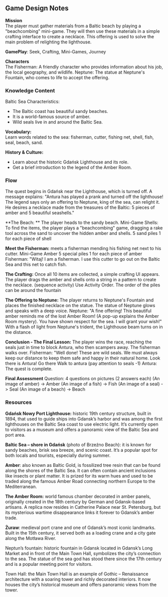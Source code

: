 ## Game Design Notes

**Mission**  
The player must gather materials from a Baltic beach by playing a "beachcombing" mini-game. They will then use these materials in a simple crafting interface to create a necklace. This offering is used to solve the main problem of relighting the lighthouse. 

**GamePlay**: Seek, Crafting, Mini-Games, Journey

**Characters**  
The Fisherman: A friendly character who provides information about his job, the local geography, and wildlife.
Neptune: The statue at Neptune's Fountain, who comes to life to accept the offering.

### Knowledge Content
Baltic Sea Characteristics:

- The Baltic coast has beautiful sandy beaches.
- It is a world-famous source of amber.
- Wild seals live in and around the Baltic Sea.

**Vocabulary:**  
Learn words related to the sea: fisherman, cutter, fishing net, shell, fish, seal, beach, sand.

**History & Culture:**  

- Learn about the historic Gdańsk Lighthouse and its role.
- Get a brief introduction to the legend of the Amber Room.

### Flow
The quest begins in Gdańsk near the Lighthouse, which is turned off. A message explains: "Antura has played a prank and turned off the lighthouse! The legend says only an offering to Neptune, king of the sea, can relight it. He desires a necklace made from the treasures of the Baltic: 5 pieces of amber and 5 beautiful seashells."

**The Beach: **
The player heads to the sandy beach.
Mini-Game Shells: To find the items, the player plays a "beachcombing" game, dragging a rake tool across the sand to uncover the hidden amber and shells.
5 sand piles 1 for each piece of shell

**Meet the Fisherman:** 
meets a fisherman mending his fishing net next to his cutter.
Mini-Game Amber 5 special piles 1 for each piece of amber
Fisherman: "Witaj! I am a fisherman. 
I use this cutter to go out on the Baltic Sea 
and this net to catch fish.

**The Crafting:**
Once all 10 items are collected, a simple crafting UI appears. The player drags the amber and shells onto a string in a pattern to create the necklace. (sequence activity)
Use Activity Order. 
The order of the piles can be around the fountain

**The Offering to Neptune:**
The player returns to Neptune's Fountain and places the finished necklace on the statue.
The statue of Neptune glows and speaks with a deep voice.
Neptune: "A fine offering! This beautiful amber reminds me of the lost Amber Room! (A pop-up explains the Amber Room mystery). You have shown respect for the sea. I will grant your wish!"
With a flash of light from Neptune's trident, the Lighthouse beam turns on in the distance.

**Conclusion - The Final Lesson:**
The player wins the race, reaching the seals just in time to block Antura, who then scampers away. The fisherman walks over.
Fisherman: "Well done! These are wild seals. 
We must always keep our distance to keep them safe and happy in their natural home.
Look there is Antura! Go there
Walk to antura (pay attention to seals -1)
Antura: The quest is complete.

**Final Assessment**
Question: 4 questions on pictures (2 answers each)
(An image of amber) -> Amber
(An image of a fish) -> Fish
(An image of a seal) -> Seal
(An image of a beach) -> Beach

### Resources
**Gdańsk Nowy Port Lighthouse:** historic 19th century structure, built in 1894, that used to guide ships into Gdansk’s harbor and was among the first lighthouses on the Baltic Sea coast to use electric light. It’s currently open to visitors as a museum and offers a panoramic view of the Baltic Sea and port area.

**Baltic Sea – shore in Gdańsk** (photo of Brzeźno Beach): it is known for sandy beaches, brisk sea breeze, and scenic coast. It’s a popular spot for both locals and tourists, especially during summer.
  
**Amber**: also known as Baltic Gold, is fossilized tree resin that can be found along the shores of the Baltic Sea. It can often contain ancient inclusions like insects or plant matter. It is prized for its warm hues and used to be traded along the famous Amber Road connecting northern Europe to the Mediterranean.

**The Amber Room:** world famous chamber decorated in amber panels, originally created in the 18th century by German and Gdansk-based artisans. A replica now resides in Catherine Palace near St. Petersburg, but its mysterious wartime disappearance links it forever to Gdansk’s amber trade.

**Żuraw**: medieval port crane and one of Gdansk’s most iconic landmarks. Built in the 15th century, it served both as a loading crane and a city gate along the Motława River.

Neptun’s fountain: historic fountain in Gdansk located in Gdansk’s Long Market and in front of the Main Town Hall, symbolizes the city’s connection to the sea. The statue of the sea god has stood there since the 17th century and is a popular meeting point for visitors.

Town Hall: the Main Town Hall is an example of Gothic – Renaissance architecture with a soaring tower and richly decorated interiors. It now houses the city’s historical museum and offers panoramic views from the tower.
